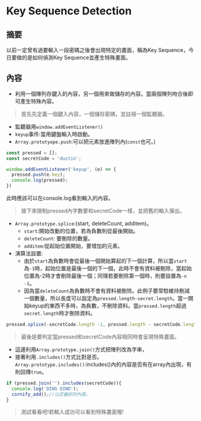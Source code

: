 # Key Sequence Detection

## 摘要

以前一定曾有過要輸入一段密碼之後會出現特定的畫面，稱為Key Sequence，今日要做的是如何偵測Key Sequence並產生特殊畫面。

## 內容

- 利用一個陣列存鍵入的內容，另一個用來做儲存的內容。當兩個陣列吻合後即可產生特殊內容。

> 首先先定義一個鍵入內容，一個儲存密碼，並註冊一個監聽器。

- 監聽器用`window.addEventListener()`
- `keyup`事件:當用鍵盤輸入時啟動。
- `Array.prototyope.push`:可以把元素放進陣列內(`const`也可。)

```javascript
const pressed = [];
const secretCode = 'dustin';

window.addEventListener('keyup', (e) => {
  pressed.push(e.key);
  console.log(pressed);
})
```

此時應該可以在console.log看到輸入的內容。

>接下來限制pressed內字數要和secretCode一樣，並把舊的輸入彈出。

- `Array.prototype.splice`:(start, deleteCount, additem)。
  - `start`:開始改動的位置，若為負數則從最後開始。
  - `deleteCount`: 要刪除的數量。
  - `additem`:從起始位置開始，要增加的元素。
- 演算法設置:
  - 由於`start`為負數時會從最後一個開始算起的下一個計算，所以當`start`為`-1`時，起始位置是最後一個的下一個，此時不會有資料被刪除，當起始位置為-2時才會刪除最後一個；同理若要刪除第一個時，則要設置為`-n -1`。
  - 因為當`deleteCount`為負數時不會有資料被刪除。此例子要常駐維持刪減一個數量，所以長度可以設定為`pressed.length-secret.length`。當一開始keyup的東西不多時，為負數，不刪除資料。當`pressed.length`超過`secret.length`時才刪除資料。

```javascript
pressed.splice(-secretCode.length -1, pressed.length - secretCode.length);
```

> 最後是要判定當pressed和secretCode內容相同時會呈現特殊畫面。

- 這邊利用`Array.prototype.join()`方式把陣列改為字串，
- 接著利用`.includes()`方式比對是否。`Array.prototype.includes()`:includes()內的內容是否有在array內出現，有則回傳`true`。

```javascript
if (pressed.join('').includes(secretCode)){
  console.log('DING DIND');
  cornify_add();//以定義好的內容。
}
```

>測試看看吧!若輸入成功可以看到特殊畫面喔!


